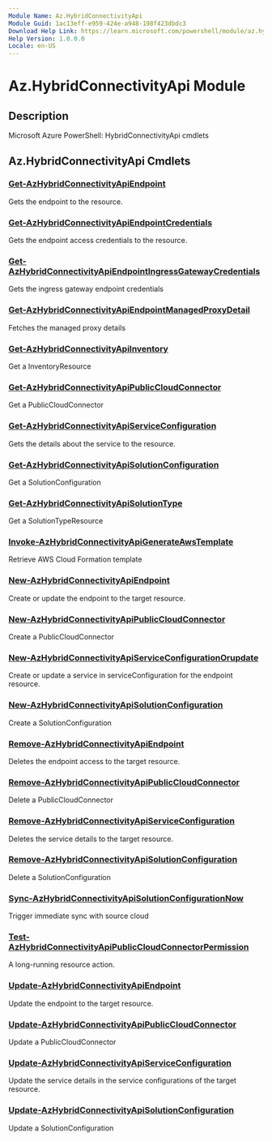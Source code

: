 ```yaml
---
Module Name: Az.HybridConnectivityApi
Module Guid: 1ac13eff-e959-424e-a948-198f423dbdc3
Download Help Link: https://learn.microsoft.com/powershell/module/az.hybridconnectivityapi
Help Version: 1.0.0.0
Locale: en-US
---
```


# Az.HybridConnectivityApi Module
## Description
Microsoft Azure PowerShell: HybridConnectivityApi cmdlets

## Az.HybridConnectivityApi Cmdlets
### [Get-AzHybridConnectivityApiEndpoint](Get-AzHybridConnectivityApiEndpoint.md)
Gets the endpoint to the resource.

### [Get-AzHybridConnectivityApiEndpointCredentials](Get-AzHybridConnectivityApiEndpointCredentials.md)
Gets the endpoint access credentials to the resource.

### [Get-AzHybridConnectivityApiEndpointIngressGatewayCredentials](Get-AzHybridConnectivityApiEndpointIngressGatewayCredentials.md)
Gets the ingress gateway endpoint credentials

### [Get-AzHybridConnectivityApiEndpointManagedProxyDetail](Get-AzHybridConnectivityApiEndpointManagedProxyDetail.md)
Fetches the managed proxy details

### [Get-AzHybridConnectivityApiInventory](Get-AzHybridConnectivityApiInventory.md)
Get a InventoryResource

### [Get-AzHybridConnectivityApiPublicCloudConnector](Get-AzHybridConnectivityApiPublicCloudConnector.md)
Get a PublicCloudConnector

### [Get-AzHybridConnectivityApiServiceConfiguration](Get-AzHybridConnectivityApiServiceConfiguration.md)
Gets the details about the service to the resource.

### [Get-AzHybridConnectivityApiSolutionConfiguration](Get-AzHybridConnectivityApiSolutionConfiguration.md)
Get a SolutionConfiguration

### [Get-AzHybridConnectivityApiSolutionType](Get-AzHybridConnectivityApiSolutionType.md)
Get a SolutionTypeResource

### [Invoke-AzHybridConnectivityApiGenerateAwsTemplate](Invoke-AzHybridConnectivityApiGenerateAwsTemplate.md)
Retrieve AWS Cloud Formation template

### [New-AzHybridConnectivityApiEndpoint](New-AzHybridConnectivityApiEndpoint.md)
Create or update the endpoint to the target resource.

### [New-AzHybridConnectivityApiPublicCloudConnector](New-AzHybridConnectivityApiPublicCloudConnector.md)
Create a PublicCloudConnector

### [New-AzHybridConnectivityApiServiceConfigurationOrupdate](New-AzHybridConnectivityApiServiceConfigurationOrupdate.md)
Create or update a service in serviceConfiguration for the endpoint resource.

### [New-AzHybridConnectivityApiSolutionConfiguration](New-AzHybridConnectivityApiSolutionConfiguration.md)
Create a SolutionConfiguration

### [Remove-AzHybridConnectivityApiEndpoint](Remove-AzHybridConnectivityApiEndpoint.md)
Deletes the endpoint access to the target resource.

### [Remove-AzHybridConnectivityApiPublicCloudConnector](Remove-AzHybridConnectivityApiPublicCloudConnector.md)
Delete a PublicCloudConnector

### [Remove-AzHybridConnectivityApiServiceConfiguration](Remove-AzHybridConnectivityApiServiceConfiguration.md)
Deletes the service details to the target resource.

### [Remove-AzHybridConnectivityApiSolutionConfiguration](Remove-AzHybridConnectivityApiSolutionConfiguration.md)
Delete a SolutionConfiguration

### [Sync-AzHybridConnectivityApiSolutionConfigurationNow](Sync-AzHybridConnectivityApiSolutionConfigurationNow.md)
Trigger immediate sync with source cloud

### [Test-AzHybridConnectivityApiPublicCloudConnectorPermission](Test-AzHybridConnectivityApiPublicCloudConnectorPermission.md)
A long-running resource action.

### [Update-AzHybridConnectivityApiEndpoint](Update-AzHybridConnectivityApiEndpoint.md)
Update the endpoint to the target resource.

### [Update-AzHybridConnectivityApiPublicCloudConnector](Update-AzHybridConnectivityApiPublicCloudConnector.md)
Update a PublicCloudConnector

### [Update-AzHybridConnectivityApiServiceConfiguration](Update-AzHybridConnectivityApiServiceConfiguration.md)
Update the service details in the service configurations of the target resource.

### [Update-AzHybridConnectivityApiSolutionConfiguration](Update-AzHybridConnectivityApiSolutionConfiguration.md)
Update a SolutionConfiguration

